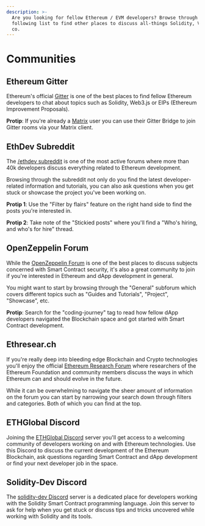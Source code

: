 ```yaml
---
description: >-
  Are you looking for fellow Ethereum / EVM developers? Browse through the
  following list to find other places to discuss all-things Solidity, Vyper and
  co.
---
```


# Communities

## Ethereum Gitter

Ethereum's official [Gitter](https://gitter.im/ethereum/home) is one of the best places to find fellow Ethereum developers to chat about topics such as Solidity, Web3.js or EIPs \(Ethereum Improvement Proposals\).

**Protip**: If you're already a [Matrix](https://matrix.org/) user you can use their Gitter Bridge to join Gitter rooms via your Matrix client.

## EthDev Subreddit

The [/ethdev subreddit](https://www.reddit.com/r/ethdev/) is one of the most active forums where more than 40k developers discuss everything related to Ethereum development.

Browsing through the subreddit not only do you find the latest developer-related information and tutorials, you can also ask questions when you get stuck or showcase the project you've been working on.

**Protip 1**: Use the "Filter by flairs" feature on the right hand side to find the posts you're interested in.

**Protip 2**: Take note of the "Stickied posts" where you'll find a "Who's hiring, and who's for hire" thread.

## OpenZeppelin Forum

While the [OpenZeppelin Forum](https://forum.openzeppelin.com/) is one of the best places to discuss subjects concerned with Smart Contract security, it's also a great community to join if you're interested in Ethereum and dApp development in general.

You might want to start by browsing through the "General" subforum which covers different topics such as "Guides and Tutorials", "Project", "Showcase", etc.

**Protip**: Search for the "coding-journey" tag to read how fellow dApp developers navigated the Blockchain space and got started with Smart Contract development.

## Ethresear.ch

If you're really deep into bleeding edge Blockchain and Crypto technologies you'll enjoy the official [Ethereum Research Forum](https://ethresear.ch/) where researchers of the Ethereum Foundation and community members discuss the ways in which Ethereum can and should evolve in the future.

While it can be overwhelming to navigate the sheer amount of information on the forum you can start by narrowing your search down through filters and categories. Both of which you can find at the top.

## ETHGlobal Discord

Joining the [ETHGlobal Discord](https://discord.com/invite/EMgs6sN) server you'll get access to a welcoming community of developers working on and with Ethereum technologies. Use this Discord to discuss the current development of the Ethereum Blockchain, ask questions regarding Smart Contract and dApp development or find your next developer job in the space.

## Solidity-Dev Discord

The [solidity-dev Discord](https://discord.com/invite/HRb8P8c) server is a dedicated place for developers working with the Solidity Smart Contract programming language. Join this server to ask for help when you get stuck or discuss tips and tricks uncovered while working with Solidity and its tools.

